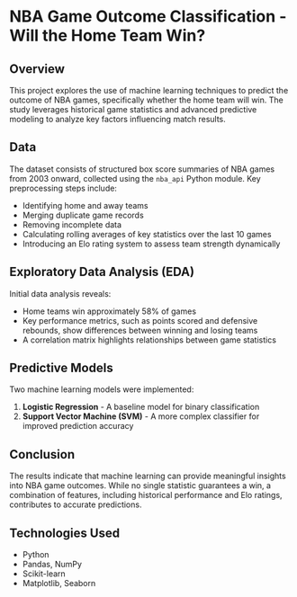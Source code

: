 # NBA Game Outcome Classification - Will the Home Team Win?

## Overview
This project explores the use of machine learning techniques to predict the outcome of NBA games, specifically whether the home team will win. The study leverages historical game statistics and advanced predictive modeling to analyze key factors influencing match results.

## Data
The dataset consists of structured box score summaries of NBA games from 2003 onward, collected using the `nba_api` Python module. Key preprocessing steps include:
- Identifying home and away teams
- Merging duplicate game records
- Removing incomplete data
- Calculating rolling averages of key statistics over the last 10 games
- Introducing an Elo rating system to assess team strength dynamically

## Exploratory Data Analysis (EDA)
Initial data analysis reveals:
- Home teams win approximately 58% of games
- Key performance metrics, such as points scored and defensive rebounds, show differences between winning and losing teams
- A correlation matrix highlights relationships between game statistics

## Predictive Models
Two machine learning models were implemented:
1. **Logistic Regression** - A baseline model for binary classification
2. **Support Vector Machine (SVM)** - A more complex classifier for improved prediction accuracy

## Conclusion
The results indicate that machine learning can provide meaningful insights into NBA game outcomes. While no single statistic guarantees a win, a combination of features, including historical performance and Elo ratings, contributes to accurate predictions.

## Technologies Used
- Python
- Pandas, NumPy
- Scikit-learn
- Matplotlib, Seaborn
